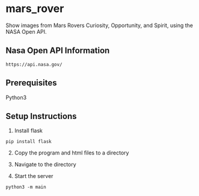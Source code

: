 # mars_rover
Show images from Mars Rovers Curiosity, Opportunity, and Spirit, using the NASA Open API.

## Nasa Open API Information
```
https://api.nasa.gov/
```
## Prerequisites
Python3

## Setup Instructions
1. Install flask
```
pip install flask
```

2. Copy the program and html files to a directory

3. Navigate to the directory

4. Start the server
```
python3 -m main
```
